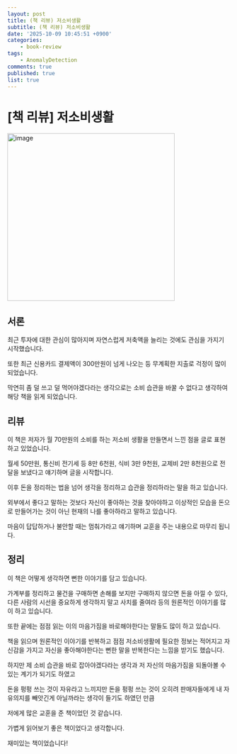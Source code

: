 ```yaml
---
layout: post
title: (책 리뷰) 저소비생활
subtitle: (책 리뷰) 저소비생활
date: '2025-10-09 10:45:51 +0900'
categories:
    - book-review
tags:
    - AnomalyDetection
comments: true
published: true
list: true
---
```


# [책 리뷰] 저소비생활

<img width="378" alt="image" src="https://velog.velcdn.com/images/alswp006/post/1e499377-f053-4fb9-b282-e4d14f7db75b/image.png" />

## 서론

최근 투자에 대한 관심이 많아지며 자연스럽게 저축액을 늘리는 것에도 관심을 가지기 시작했습니다.

또한 최근 신용카드 결제액이 300만원이 넘게 나오는 등 무계획한 지출로 걱정이 많이 되었습니다.

막연히 좀 덜 쓰고 덜 먹어야겠다라는 생각으로는 소비 습관을 바꿀 수 없다고 생각하여 해당 책을 읽게 되었습니다.

## 리뷰

이 책은 저자가 월 70만원의 소비를 하는 저소비 생활을 만들면서 느낀 점을 글로 표현하고 있었습니다.

월세 50만원, 통신비 전기세 등 8만 6천원, 식비 3만 9천원, 교제비 2만 8천원으로 전 달을 보냈다고 얘기하며 글을 시작합니다.

이후 돈을 정리하는 법을 넘어 생각을 정리하고 습관을 정리하라는 말을 하고 있습니다.

외부에서 좋다고 말하는 것보다 자신이 좋아하는 것을 찾아야하고 이상적인 모습을 돈으로 만들어가는 것이 아닌 현재의 나를 좋아하라고 말하고 있습니다.

마음이 답답하거나 불안할 때는 멈춰가라고 얘기하며 교훈을 주는 내용으로 마무리 됩니다.

## 정리

이 책은 어떻게 생각하면 뻔한 이야기를 담고 있습니다.

가계부를 정리하고 물건을 구매하면 손해를 보지만 구매하지 않으면 돈을 아낄 수 있다, 다른 사람의 시선을 중요하게 생각하지 말고 사치를 줄여라 등의 원론적인 이야기를 많이 하고 있습니다.

또한 끝에는 점점 읽는 이의 마음가짐을 바로해야한다는 말들도 많이 하고 있습니다.

책을 읽으며 원론적인 이야기를 반복하고 점점 저소비생활에 필요한 정보는 적어지고 자신감을 가지고 자신을 좋아해야한다는 뻔한 말을 반복한다는 느낌을 받기도 했습니다.

하지만 제 소비 습관을 바로 잡아야겠다라는 생각과 저 자신의 마음가짐을 되돌아볼 수 있는 계기가 되기도 하였고

돈을 펑펑 쓰는 것이 자유라고 느끼지만 돈을 펑펑 쓰는 것이 오히려 판매자들에게 내 자유의지를 빼앗긴게 아닐까라는 생각이 들기도 하였던 만큼

저에게 많은 교훈을 준 책이었던 것 같습니다.

가볍게 읽어보기 좋은 책이었다고 생각합니다.

재미있는 책이었습니다!